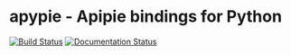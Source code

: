 # apypie - Apipie bindings for Python

[![Build Status](https://travis-ci.com/evgeni/apypie.svg?branch=master)](https://travis-ci.com/evgeni/apypie)
[![Documentation Status](https://readthedocs.org/projects/apypie/badge/?version=latest)](https://apypie.readthedocs.io/en/latest/?badge=latest)
